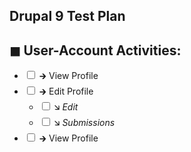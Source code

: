 <article class="markdown-body entry-content container-lg" itemprop="text">

<h1 tabindex="-1" dir="auto">
Drupal 9 Test Plan
</h1>

<h2 tabindex="-1" dir="auto">
◼ User-Account Activities:
</h2>

<ul class="contains-task-list">

<li class="task-list-item">
  <input type="checkbox" class="task-list-item-checkbox">
   🡲 View Profile
</li>
<li class="task-list-item">
  <input type="checkbox" class="task-list-item-checkbox">
   🡲 Edit Profile
  <ul class="contains-task-list">
    <li class="task-list-item">
  <input type="checkbox" class="task-list-item-checkbox">
   🡮 <i>Edit</i>
</li>
    <li class="task-list-item">
  <input type="checkbox" class="task-list-item-checkbox">
   🡮 <i>Submissions</i>
      
</li>
  </ul>
</li>

<li class="task-list-item">
  <input type="checkbox" class="task-list-item-checkbox">
   🡲 View Profile
</li>
  
</ul>
  
</article>
